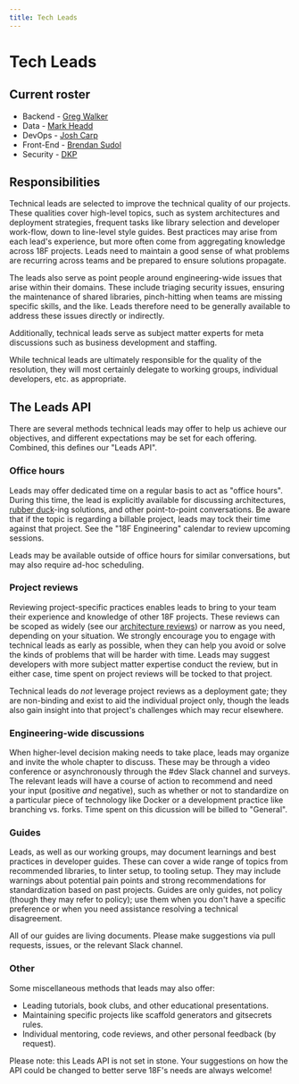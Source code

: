 ```yaml
---
title: Tech Leads
---
```

# Tech Leads

## Current roster

* Backend - [Greg Walker](https://gsa-tts.slack.com/messages/@U0KHZ7BE1)
* Data - [Mark Headd](https://gsa-tts.slack.com/messages/@U2C5A07NF)
* DevOps - [Josh Carp](https://gsa-tts.slack.com/messages/@U049AQS5E)
* Front-End - [Brendan Sudol](https://gsa-tts.slack.com/messages/@U0UA066AV)
* Security - [DKP](https://gsa-tts.slack.com/messages/@U3D3G1EHX)

## Responsibilities

Technical leads are selected to improve the technical quality of our projects. 
These qualities cover high-level topics, such as system architectures and 
deployment strategies, frequent tasks like library selection and developer 
work-flow, down to line-level style guides. Best practices may arise from each 
lead's experience, but more often come from aggregating knowledge across 18F 
projects. Leads need to maintain a good sense of what problems are recurring 
across teams and be prepared to ensure solutions propagate.

The leads also serve as point people around engineering-wide issues that arise 
within their domains. These include triaging security issues, ensuring the 
maintenance of shared libraries, pinch-hitting when teams are missing specific 
skills, and the like. Leads therefore need to be generally available to 
address these issues directly or indirectly.

Additionally, technical leads serve as subject matter experts for meta
discussions such as business development and staffing.

While technical leads are ultimately responsible for the quality of the 
resolution, they will most certainly delegate to working groups, individual
developers, etc. as appropriate.

## The Leads API

There are several methods technical leads may offer to help us achieve our 
objectives, and different expectations may be set for each offering. Combined, 
this defines our "Leads API".

### Office hours

Leads may offer dedicated time on a regular basis to act as "office hours". 
During this time, the lead is explicitly available for discussing
architectures, [rubber
duck](https://en.wikipedia.org/wiki/Rubber_duck_debugging)-ing solutions, and
other point-to-point conversations. Be aware that if the topic is regarding a
billable project, leads may tock their time against that project. See the "18F
Engineering" calendar to review upcoming sessions.

Leads may be available outside of office hours for similar conversations, but
may also require ad-hoc scheduling.

### Project reviews

Reviewing project-specific practices enables leads to bring to your team their
experience and knowledge of other 18F projects. These reviews can be scoped as
widely (see our [architecture reviews](../architecture-reviews/)) or narrow as
you need, depending on your situation. We strongly encourage you to engage
with technical leads as early as possible, when they can help you avoid or
solve the kinds of problems that will be harder with time. Leads may suggest
developers with more subject matter expertise conduct the review, but in
either case, time spent on project reviews will be tocked to that project.

Technical leads do *not* leverage project reviews as a deployment gate; they 
are non-binding and exist to aid the individual project only, though the leads 
also gain insight into that project's challenges which may recur elsewhere.

### Engineering-wide discussions

When higher-level decision making needs to take place, leads may organize and
invite the whole chapter to discuss. These may be through a video conference
or asynchronously through the #dev Slack channel and surveys. The relevant 
leads will have a course of action to recommend and need your input 
(positive *and* negative), such as whether or not to standardize on a 
particular piece of technology like Docker or a development practice like 
branching vs. forks. Time spent on this dicussion will be billed to "General".

### Guides

Leads, as well as our working groups, may document learnings and best 
practices in developer guides. These can cover a wide range of topics
from recommended libraries, to linter setup, to tooling setup. They may include
warnings about potential pain points and strong recommendations for 
standardization based on past projects. Guides are only guides, not policy
(though they may refer to policy); use them when you don't have a specific 
preference or when you need assistance resolving a technical disagreement.

All of our guides are living documents. Please make suggestions via pull
requests, issues, or the relevant Slack channel.

### Other

Some miscellaneous methods that leads may also offer:

* Leading tutorials, book clubs, and other educational presentations.
* Maintaining specific projects like scaffold generators and gitsecrets
  rules.
* Individual mentoring, code reviews, and other personal feedback (by
  request).

Please note: this Leads API is not set in stone. Your suggestions on how the 
API could be changed to better serve 18F's needs are always welcome!
